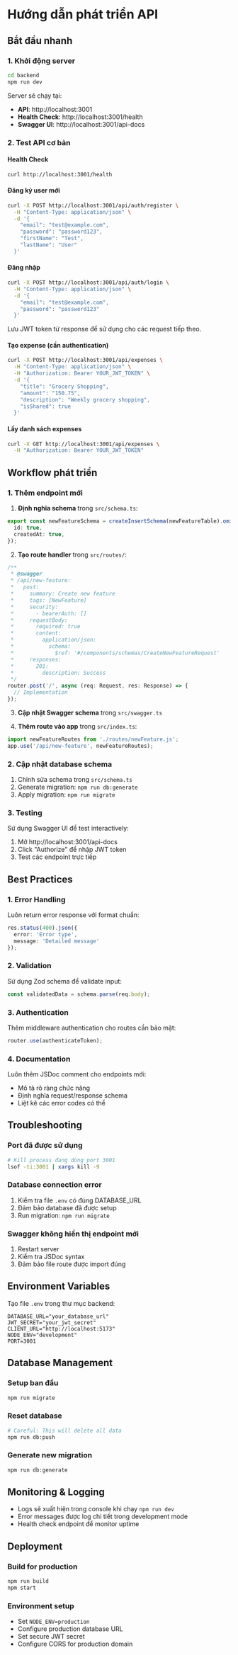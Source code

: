# Hướng dẫn phát triển API

## Bắt đầu nhanh

### 1. Khởi động server
```bash
cd backend
npm run dev
```

Server sẽ chạy tại:
- **API**: http://localhost:3001
- **Health Check**: http://localhost:3001/health  
- **Swagger UI**: http://localhost:3001/api-docs

### 2. Test API cơ bản

#### Health Check
```bash
curl http://localhost:3001/health
```

#### Đăng ký user mới
```bash
curl -X POST http://localhost:3001/api/auth/register \
  -H "Content-Type: application/json" \
  -d '{
    "email": "test@example.com",
    "password": "password123",
    "firstName": "Test",
    "lastName": "User"
  }'
```

#### Đăng nhập
```bash
curl -X POST http://localhost:3001/api/auth/login \
  -H "Content-Type: application/json" \
  -d '{
    "email": "test@example.com",
    "password": "password123"
  }'
```

Lưu JWT token từ response để sử dụng cho các request tiếp theo.

#### Tạo expense (cần authentication)
```bash
curl -X POST http://localhost:3001/api/expenses \
  -H "Content-Type: application/json" \
  -H "Authorization: Bearer YOUR_JWT_TOKEN" \
  -d '{
    "title": "Grocery Shopping",
    "amount": "150.75",
    "description": "Weekly grocery shopping",
    "isShared": true
  }'
```

#### Lấy danh sách expenses
```bash
curl -X GET http://localhost:3001/api/expenses \
  -H "Authorization: Bearer YOUR_JWT_TOKEN"
```

## Workflow phát triển

### 1. Thêm endpoint mới

1. **Định nghĩa schema** trong `src/schema.ts`:
```typescript
export const newFeatureSchema = createInsertSchema(newFeatureTable).omit({
  id: true,
  createdAt: true,
});
```

2. **Tạo route handler** trong `src/routes/`:
```typescript
/**
 * @swagger
 * /api/new-feature:
 *   post:
 *     summary: Create new feature
 *     tags: [NewFeature]
 *     security:
 *       - bearerAuth: []
 *     requestBody:
 *       required: true
 *       content:
 *         application/json:
 *           schema:
 *             $ref: '#/components/schemas/CreateNewFeatureRequest'
 *     responses:
 *       201:
 *         description: Success
 */
router.post('/', async (req: Request, res: Response) => {
  // Implementation
});
```

3. **Cập nhật Swagger schema** trong `src/swagger.ts`

4. **Thêm route vào app** trong `src/index.ts`:
```typescript
import newFeatureRoutes from './routes/newFeature.js';
app.use('/api/new-feature', newFeatureRoutes);
```

### 2. Cập nhật database schema

1. Chỉnh sửa schema trong `src/schema.ts`
2. Generate migration: `npm run db:generate`
3. Apply migration: `npm run migrate`

### 3. Testing

Sử dụng Swagger UI để test interactively:
1. Mở http://localhost:3001/api-docs
2. Click "Authorize" để nhập JWT token
3. Test các endpoint trực tiếp

## Best Practices

### 1. Error Handling
Luôn return error response với format chuẩn:
```typescript
res.status(400).json({ 
  error: 'Error type',
  message: 'Detailed message' 
});
```

### 2. Validation
Sử dụng Zod schema để validate input:
```typescript
const validatedData = schema.parse(req.body);
```

### 3. Authentication
Thêm middleware authentication cho routes cần bảo mật:
```typescript
router.use(authenticateToken);
```

### 4. Documentation
Luôn thêm JSDoc comment cho endpoints mới:
- Mô tả rõ ràng chức năng
- Định nghĩa request/response schema
- Liệt kê các error codes có thể

## Troubleshooting

### Port đã được sử dụng
```bash
# Kill process đang dùng port 3001
lsof -ti:3001 | xargs kill -9
```

### Database connection error
1. Kiểm tra file `.env` có đúng DATABASE_URL
2. Đảm bảo database đã được setup
3. Run migration: `npm run migrate`

### Swagger không hiển thị endpoint mới
1. Restart server
2. Kiểm tra JSDoc syntax
3. Đảm bảo file route được import đúng

## Environment Variables

Tạo file `.env` trong thư mục backend:
```env
DATABASE_URL="your_database_url"
JWT_SECRET="your_jwt_secret"
CLIENT_URL="http://localhost:5173"
NODE_ENV="development"
PORT=3001
```

## Database Management

### Setup ban đầu
```bash
npm run migrate
```

### Reset database
```bash
# Careful: This will delete all data
npm run db:push
```

### Generate new migration
```bash
npm run db:generate
```

## Monitoring & Logging

- Logs sẽ xuất hiện trong console khi chạy `npm run dev`
- Error messages được log chi tiết trong development mode
- Health check endpoint để monitor uptime

## Deployment

### Build for production
```bash
npm run build
npm start
```

### Environment setup
- Set `NODE_ENV=production`
- Configure production database URL
- Set secure JWT secret
- Configure CORS for production domain
